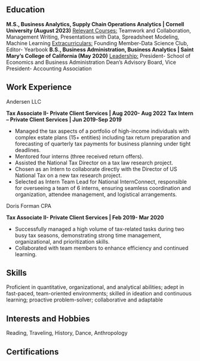 ## Education

**M.S., Business Analytics, Supply Chain Operations Analytics | Cornell University (August 2023)**
  <u>Relevant Courses:</u> Teamwork and Collaboration, Management Writing, Presentations with Data, Spreadsheet Modeling, Machine Learning
  <u>Extracurriculars:</u> Founding Member-Data Science Club, Editor- Yearbook 
**B.S., Business Administration, Business Analytics | Saint Mary’s College of California (May 2020)**
  <u>Leadership:</u> President- School of Economics and Business Administration Dean’s Advisory Board, Vice President- Accounting Association

## Work Experience

Andersen LLC

**Tax Associate II- Private Client Services | Aug 2020- Aug 2022**
**Tax Intern – Private Client Services | Jun 2019-Sep 2019**

- Managed the tax aspects of a portfolio of high-income individuals with complex estate plans (15+ entities) including tax return preparation and forecasting of quarterly tax payments for business planning under tight deadlines.
- Mentored four interns (three received return offers).
- Assisted the National Tax Director on a tax law research project.
- Chosen as an Intern to collaborate directly with the Director of US National Tax on a new tax research project.
- Selected as Intern Team Lead for National InternConnect, responsible for overseeing a team of 6 interns, ensuring seamless coordination and organization, attendee management, and logistical arrangements.

Doris Forman CPA

**Tax Associate II- Private Client Services | Feb 2019- Mar 2020**

- Successfully managed a high volume of tax-related tasks during two busy tax seasons, demonstrating strong time management, organizational, and prioritization skills.
- Collaborated with team members to enhance efficiency and continued learning.

## Skills
Proficient in quantitative, organizational, and analytical abilities; adept in fast-paced, team-oriented environments; skilled in ideation and continuous learning; proactive problem-solver; collaborative and adaptable

## Interests and Hobbies
Reading, Traveling, History, Dance, Anthropology

## Certifications

